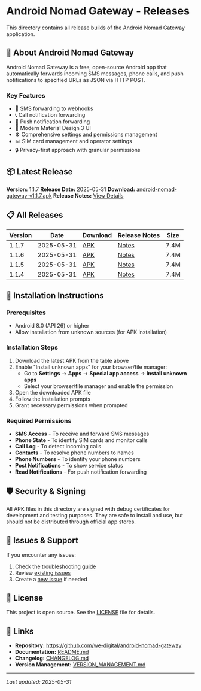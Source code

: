 # Android Nomad Gateway - Releases

This directory contains all release builds of the Android Nomad Gateway application.

## 📱 About Android Nomad Gateway

Android Nomad Gateway is a free, open-source Android app that automatically forwards incoming SMS messages, phone calls, and push notifications to specified URLs as JSON via HTTP POST.

### Key Features
- 📱 SMS forwarding to webhooks
- 📞 Call notification forwarding  
- 🔔 Push notification forwarding
- 🎨 Modern Material Design 3 UI
- ⚙️ Comprehensive settings and permissions management
- 📊 SIM card management and operator settings
- 🔒 Privacy-first approach with granular permissions

## 📦 Latest Release

**Version:** 1.1.7
**Release Date:** 2025-05-31
**Download:** [android-nomad-gateway-v1.1.7.apk](https://github.com/we-digital/android-nomad-gateway/releases/download/v1.1.7/android-nomad-gateway-v1.1.7.apk)
**Release Notes:** [View Details](https://github.com/we-digital/android-nomad-gateway/releases/tag/v1.1.7)

## 📋 All Releases

| Version | Date | Download | Release Notes | Size |
|---------|------|----------|---------------|------|
| 1.1.7 | 2025-05-31 | [APK](https://github.com/we-digital/android-nomad-gateway/releases/download/v1.1.7/android-nomad-gateway-v1.1.7.apk) | [Notes](https://github.com/we-digital/android-nomad-gateway/releases/tag/v1.1.7) | 7.4M |
| 1.1.6 | 2025-05-31 | [APK](https://github.com/we-digital/android-nomad-gateway/releases/download/v1.1.6/android-nomad-gateway-v1.1.6.apk) | [Notes](https://github.com/we-digital/android-nomad-gateway/releases/tag/v1.1.6) | 7.4M |
| 1.1.5 | 2025-05-31 | [APK](https://github.com/we-digital/android-nomad-gateway/releases/download/v1.1.5/android-nomad-gateway-v1.1.5.apk) | [Notes](https://github.com/we-digital/android-nomad-gateway/releases/tag/v1.1.5) | 7.4M |
| 1.1.4 | 2025-05-31 | [APK](https://github.com/we-digital/android-nomad-gateway/releases/download/v1.1.4/android-nomad-gateway-v1.1.4.apk) | [Notes](https://github.com/we-digital/android-nomad-gateway/releases/tag/v1.1.4) | 7.4M |

## 🔧 Installation Instructions

### Prerequisites
- Android 8.0 (API 26) or higher
- Allow installation from unknown sources (for APK installation)

### Installation Steps
1. Download the latest APK from the table above
2. Enable "Install unknown apps" for your browser/file manager:
   - Go to **Settings** → **Apps** → **Special app access** → **Install unknown apps**
   - Select your browser/file manager and enable the permission
3. Open the downloaded APK file
4. Follow the installation prompts
5. Grant necessary permissions when prompted

### Required Permissions
- **SMS Access** - To receive and forward SMS messages
- **Phone State** - To identify SIM cards and monitor calls
- **Call Log** - To detect incoming calls
- **Contacts** - To resolve phone numbers to names
- **Phone Numbers** - To identify your phone numbers
- **Post Notifications** - To show service status
- **Read Notifications** - For push notification forwarding

## 🛡️ Security & Signing

All APK files in this directory are signed with debug certificates for development and testing purposes. They are safe to install and use, but should not be distributed through official app stores.

## 🐛 Issues & Support

If you encounter any issues:
1. Check the [troubleshooting guide](https://github.com/we-digital/android-nomad-gateway/blob/main/README.md)
2. Review [existing issues](https://github.com/we-digital/android-nomad-gateway/issues)
3. Create a [new issue](https://github.com/we-digital/android-nomad-gateway/issues/new) if needed

## 📄 License

This project is open source. See the [LICENSE](https://github.com/we-digital/android-nomad-gateway/blob/main/LICENSE.txt) file for details.

## 🔗 Links

- **Repository:** https://github.com/we-digital/android-nomad-gateway
- **Documentation:** [README.md](https://github.com/we-digital/android-nomad-gateway/blob/main/README.md)
- **Changelog:** [CHANGELOG.md](https://github.com/we-digital/android-nomad-gateway/blob/main/CHANGELOG.md)
- **Version Management:** [VERSION_MANAGEMENT.md](https://github.com/we-digital/android-nomad-gateway/blob/main/VERSION_MANAGEMENT.md)

---

*Last updated: 2025-05-31*
